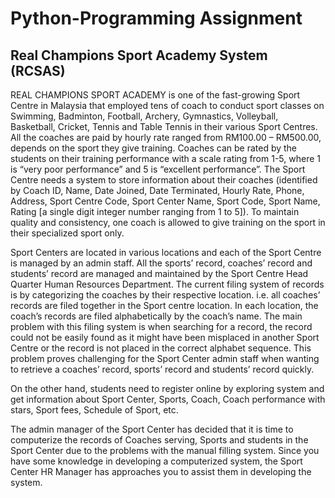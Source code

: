 # Python-Programming Assignment
Real Champions Sport Academy System (RCSAS)
------------------------------------
REAL CHAMPIONS SPORT ACADEMY is one of the fast-growing Sport Centre in Malaysia that employed tens of coach to conduct sport classes on Swimming, Badminton, Football, Archery, Gymnastics, Volleyball, Basketball, Cricket, Tennis and Table Tennis in their various Sport Centres. All the coaches are paid by hourly rate ranged from RM100.00 – RM500.00, depends on the sport they give training. Coaches can be rated by the students on their training performance with a scale rating from 1-5, where 1 is “very poor performance” and 5 is “excellent performance”. The Sport Centre needs a system to store information about their coaches (identified by Coach ID, Name, Date Joined, Date Terminated, Hourly Rate, Phone, Address, Sport Centre Code, Sport Center Name, Sport Code, Sport Name, Rating [a single digit integer number ranging from 1 to 5]). To maintain quality and consistency, one coach is allowed to give training on the sport in their specialized sport only.

Sport Centers are located in various locations and each of the Sport Centre is managed by an admin staff. All the sports’ record, coaches’ record and students’ record are managed and maintained by the Sport Centre Head Quarter Human Resources Department. The current filing system of records is by categorizing the coaches by their respective location. i.e. all coaches’ records are filed together in the Sport centre location. In each location, the coach’s records are filed alphabetically by the coach’s name. The main problem with this filing system is when searching for a record, the record could not be easily found as it might have been misplaced in another Sport Centre or the record is not placed in the correct alphabet sequence. This problem proves challenging for the Sport Center admin staff when wanting to retrieve a coaches’ record, sports’ record and students’ record quickly.

On the other hand, students need to register online by exploring system and get information about Sport Center, Sports, Coach, Coach performance with stars, Sport fees, Schedule of Sport, etc.

The admin manager of the Sport Center has decided that it is time to computerize the records of Coaches serving, Sports and students in the Sport Center due to the problems with the manual filling system. Since you have some knowledge in developing a computerized system, the Sport Center HR Manager has approaches you to assist them in developing the system.
